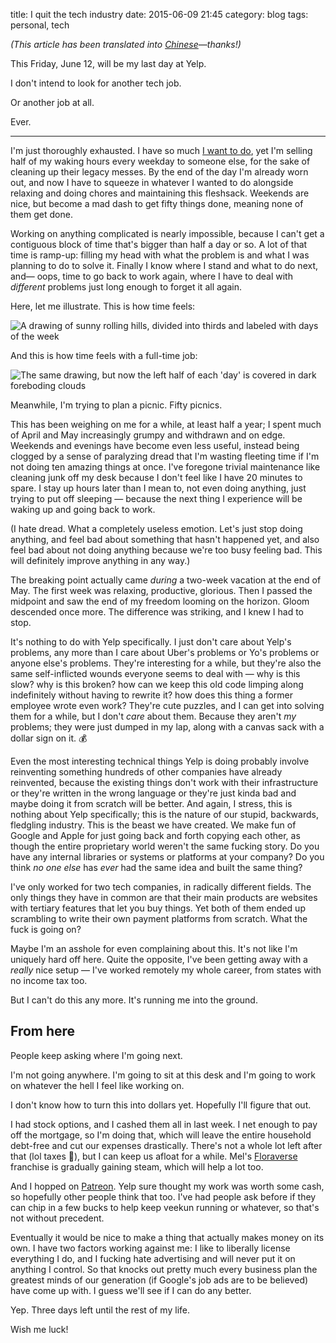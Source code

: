 title: I quit the tech industry
date: 2015-06-09 21:45
category: blog
tags: personal, tech

_(This article has been translated into [Chinese](http://www.labazhou.net/2015/06/i-quit-the-tech-industry/)—thanks!)_

This Friday, June 12, will be my last day at Yelp.

I don't intend to look for another tech job.

Or another job at all.

Ever.

<!-- more -->

----

I'm just thoroughly exhausted.  I have so much [I want to do](https://github.com/eevee), yet I'm selling half of my waking hours every weekday to someone else, for the sake of cleaning up their legacy messes.  By the end of the day I'm already worn out, and now I have to squeeze in whatever I wanted to do alongside relaxing and doing chores and maintaining this fleshsack.  Weekends are nice, but become a mad dash to get fifty things done, meaning none of them get done.

Working on anything complicated is nearly impossible, because I can't get a contiguous block of time that's bigger than half a day or so.  A lot of that time is ramp-up: filling my head with what the problem is and what I was planning to do to solve it.  Finally I know where I stand and what to do next, and—  oops, time to go back to work again, where I have to deal with _different_ problems just long enough to forget it all again.

Here, let me illustrate.  This is how time feels:

<img src="/media/2015-06/time-good.png" alt="A drawing of sunny rolling hills, divided into thirds and labeled with days of the week">

And this is how time feels with a full-time job:

<img src="/media/2015-06/time-bad.png" alt="The same drawing, but now the left half of each 'day' is covered in dark foreboding clouds">

Meanwhile, I'm trying to plan a picnic.  Fifty picnics.

This has been weighing on me for a while, at least half a year; I spent much of April and May increasingly grumpy and withdrawn and on edge.  Weekends and evenings have become even less useful, instead being clogged by a sense of paralyzing dread that I'm wasting fleeting time if I'm not doing ten amazing things at once.  I've foregone trivial maintenance like cleaning junk off my desk because I don't feel like I have 20 minutes to spare.  I stay up hours later than I mean to, not even doing anything, just trying to put off sleeping — because the next thing I experience will be waking up and going back to work.

(I hate dread.  What a completely useless emotion.  Let's just stop doing anything, and feel bad about something that hasn't happened yet, and also feel bad about not doing anything because we're too busy feeling bad.  This will definitely improve anything in any way.)

The breaking point actually came _during_ a two-week vacation at the end of May.  The first week was relaxing, productive, glorious.  Then I passed the midpoint and saw the end of my freedom looming on the horizon.  Gloom descended once more.  The difference was striking, and I knew I had to stop.

It's nothing to do with Yelp specifically.  I just don't care about Yelp's problems, any more than I care about Uber's problems or Yo's problems or anyone else's problems.  They're interesting for a while, but they're also the same self-inflicted wounds everyone seems to deal with — why is this slow? why is this broken? how can we keep this old code limping along indefinitely without having to rewrite it? how does this thing a former employee wrote even work?  They're cute puzzles, and I can get into solving them for a while, but I don't _care_ about them.  Because they aren't _my_ problems; they were just dumped in my lap, along with a canvas sack with a dollar sign on it.  💰

Even the most interesting technical things Yelp is doing probably involve reinventing something hundreds of other companies have already reinvented, because the existing things don't work with their infrastructure or they're written in the wrong language or they're just kinda bad and maybe doing it from scratch will be better.  And again, I stress, this is nothing about Yelp specifically; this is the nature of our stupid, backwards, fledgling industry.  This is the beast we have created.  We make fun of Google and Apple for just going back and forth copying each other, as though the entire proprietary world weren't the same fucking story.  Do you have any internal libraries or systems or platforms at your company?  Do you think _no one else_ has _ever_ had the same idea and built the same thing?

I've only worked for two tech companies, in radically different fields.  The only things they have in common are that their main products are websites with tertiary features that let you buy things.  Yet both of them ended up scrambling to write their own payment platforms from scratch.  What the fuck is going on?

Maybe I'm an asshole for even complaining about this.  It's not like I'm uniquely hard off here.  Quite the opposite, I've been getting away with a _really_ nice setup — I've worked remotely my whole career, from states with no income tax too.

But I can't do this any more.  It's running me into the ground.


## From here

People keep asking where I'm going next.

I'm not going anywhere.  I'm going to sit at this desk and I'm going to work on whatever the hell I feel like working on.

I don't know how to turn this into dollars yet.  Hopefully I'll figure that out.

I had stock options, and I cashed them all in last week.  I net enough to pay off the mortgage, so I'm doing that, which will leave the entire household debt-free and cut our expenses drastically.  There's not a whole lot left after that (lol taxes 💸), but I can keep us afloat for a while.  Mel's [Floraverse](http://floraverse.com/) franchise is gradually gaining steam, which will help a lot too.

And I hopped on [Patreon](https://www.patreon.com/eevee).  Yelp sure thought my work was worth some cash, so hopefully other people think that too.  I've had people ask before if they can chip in a few bucks to help keep veekun running or whatever, so that's not without precedent.

Eventually it would be nice to make a thing that actually makes money on its own.  I have two factors working against me: I like to liberally license everything I do, and I fucking hate advertising and will never put it on anything I control.  So that knocks out pretty much every business plan the greatest minds of our generation (if Google's job ads are to be believed) have come up with.  I guess we'll see if I can do any better.

Yep.  Three days left until the rest of my life.

Wish me luck!
